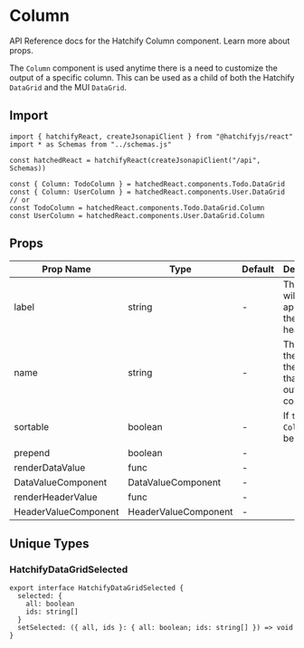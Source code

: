 # Column

API Reference docs for the Hatchify Column component. Learn more about props.

The `Column` component is used anytime there is a need to customize the output of a specific column. This can be used as a child of both the Hatchify `DataGrid` and the MUI `DataGrid`.

## Import

```tsx
import { hatchifyReact, createJsonapiClient } from "@hatchifyjs/react"
import * as Schemas from "../schemas.js"

const hatchedReact = hatchifyReact(createJsonapiClient("/api", Schemas))

const { Column: TodoColumn } = hatchedReact.components.Todo.DataGrid
const { Column: UserColumn } = hatchedReact.components.User.DataGrid
// or
const TodoColumn = hatchedReact.components.Todo.DataGrid.Column
const UserColumn = hatchedReact.components.User.DataGrid.Column
```

## Props

| Prop Name            | Type                 | Default | Description                                                            |
| -------------------- | -------------------- | ------- | ---------------------------------------------------------------------- |
| label                | string               | -       | The `label` will be what appears as the `Column` heading.              |
| name                 | string               | -       | The `name` is the key on the schema that will fill out each column row |
| sortable             | boolean              | -       | If `true`, the `Column` will be sortable.                              |
| prepend              | boolean              | -       |                                                                        |
| renderDataValue      | func                 | -       |                                                                        |
| DataValueComponent   | DataValueComponent   | -       |                                                                        |
| renderHeaderValue    | func                 | -       |                                                                        |
| HeaderValueComponent | HeaderValueComponent | -       |                                                                        |

## Unique Types

### HatchifyDataGridSelected

```tsx
export interface HatchifyDataGridSelected {
  selected: {
    all: boolean
    ids: string[]
  }
  setSelected: ({ all, ids }: { all: boolean; ids: string[] }) => void
}
```
